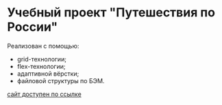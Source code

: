 # Учебный проект "Путешествия по России"

Реализован с помощью:

* grid-технологии;
* flex-технологии;
* адаптивной вёрстки;
* файловой структуры по БЭМ.

[сайт доступен по ссылке](https://katkovatanya.github.io/russian-travel/)